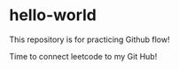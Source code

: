 # hello-world
This repository is for practicing Github flow!

Time to connect leetcode to my Git Hub!
